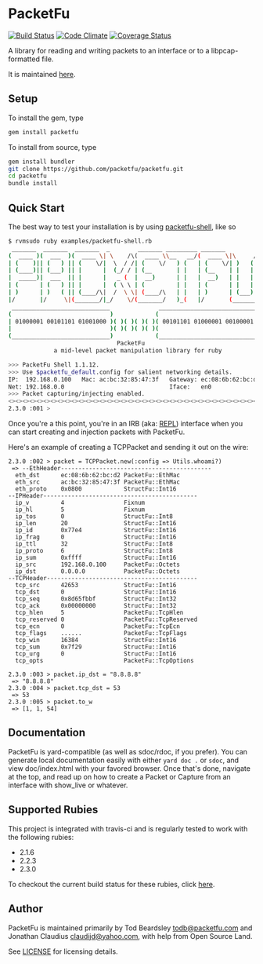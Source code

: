 # PacketFu

[![Build Status](https://secure.travis-ci.org/packetfu/packetfu.png)](http://travis-ci.org/packetfu/packetfu)
[![Code Climate](https://codeclimate.com/github/packetfu/packetfu.png)](https://codeclimate.com/github/packetfu/packetfu)
[![Coverage Status](https://coveralls.io/repos/github/packetfu/packetfu/badge.svg?branch=master)](https://coveralls.io/github/packetfu/packetfu?branch=master)

A library for reading and writing packets to an interface or to a
libpcap-formatted file.

It is maintained [here](https://github.com/packetfu/packetfu).

## Setup

To install the gem, type

```bash
gem install packetfu
```

To install from source, type

```bash
gem install bundler
git clone https://github.com/packetfu/packetfu.git
cd packetfu
bundle install
```

## Quick Start

The best way to test your installation is by using [packetfu-shell](https://github.com/packetfu/packetfu/blob/master/examples/packetfu-shell.rb), like so

```bash
$ rvmsudo ruby examples/packetfu-shell.rb
 _______  _______  _______  _        _______ _________ _______
(  ____ )(  ___  )(  ____ \| \    /\(  ____ \\__   __/(  ____ \|\     /|
| (    )|| (   ) || (    \/|  \  / /| (    \/   ) (   | (    \/| )   ( |
| (____)|| (___) || |      |  (_/ / | (__       | |   | (__    | |   | |
|  _____)|  ___  || |      |   _ (  |  __)      | |   |  __)   | |   | |
| (      | (   ) || |      |  ( \ \ | (         | |   | (      | |   | |
| )      | )   ( || (____/\|  /  \ \| (____/\   | |   | )      | (___) |
|/       |/     \|(_______/|_/    \/(_______/   )_(   |/       (_______)
 ____________________________              ____________________________
(                            )            (                            )
| 01000001 00101101 01001000 )( )( )( )( )( 00101101 01000001 00100001 |
|                            )( )( )( )( )(                            |
(____________________________)            (____________________________)
                               PacketFu
             a mid-level packet manipulation library for ruby

>>> PacketFu Shell 1.1.12.
>>> Use $packetfu_default.config for salient networking details.
IP:  192.168.0.100   Mac: ac:bc:32:85:47:3f   Gateway: ec:08:6b:62:bc:d2
Net: 192.168.0.0                              Iface:   en0
>>> Packet capturing/injecting enabled.
<><><><><><><><><><><><><><><><><><><><><><><><><><><><><><><><><><><><>
2.3.0 :001 >
```

Once you're a this point, you're in an IRB (aka: [REPL](https://en.wikipedia.org/wiki/Read%E2%80%93eval%E2%80%93print_loop)) interface when you can start creating and injection packets with PacketFu.

Here's an example of creating a TCPPacket and sending it out on the wire:

```
2.3.0 :002 > packet = TCPPacket.new(:config => Utils.whoami?)
 => --EthHeader-------------------------------------------
  eth_dst      ec:08:6b:62:bc:d2 PacketFu::EthMac     
  eth_src      ac:bc:32:85:47:3f PacketFu::EthMac     
  eth_proto    0x0800            StructFu::Int16      
--IPHeader--------------------------------------------
  ip_v         4                 Fixnum               
  ip_hl        5                 Fixnum               
  ip_tos       0                 StructFu::Int8       
  ip_len       20                StructFu::Int16      
  ip_id        0x77e4            StructFu::Int16      
  ip_frag      0                 StructFu::Int16      
  ip_ttl       32                StructFu::Int8       
  ip_proto     6                 StructFu::Int8       
  ip_sum       0xffff            StructFu::Int16      
  ip_src       192.168.0.100     PacketFu::Octets     
  ip_dst       0.0.0.0           PacketFu::Octets     
--TCPHeader-------------------------------------------
  tcp_src      42653             StructFu::Int16      
  tcp_dst      0                 StructFu::Int16      
  tcp_seq      0x8d65fbbf        StructFu::Int32      
  tcp_ack      0x00000000        StructFu::Int32      
  tcp_hlen     5                 PacketFu::TcpHlen    
  tcp_reserved 0                 PacketFu::TcpReserved
  tcp_ecn      0                 PacketFu::TcpEcn     
  tcp_flags    ......            PacketFu::TcpFlags   
  tcp_win      16384             StructFu::Int16      
  tcp_sum      0x7f29            StructFu::Int16      
  tcp_urg      0                 StructFu::Int16      
  tcp_opts                       PacketFu::TcpOptions

2.3.0 :003 > packet.ip_dst = "8.8.8.8"
 => "8.8.8.8"
2.3.0 :004 > packet.tcp_dst = 53
 => 53
2.3.0 :005 > packet.to_w
 => [1, 1, 54]
```

## Documentation

PacketFu is yard-compatible (as well as sdoc/rdoc, if you prefer). You
can generate local documentation easily with either `yard doc .` or
`sdoc`, and view doc/index.html with your favored browser. Once that's
done, navigate at the top, and read up on how to create a Packet or
Capture from an interface with show_live or whatever.

## Supported Rubies

This project is integrated with travis-ci and is regularly tested to work with the following rubies:

- 2.1.6
- 2.2.3
- 2.3.0

To checkout the current build status for these rubies, click [here](https://travis-ci.org/packetfu/packetfu).

## Author

PacketFu is maintained primarily by Tod Beardsley todb@packetfu.com and
Jonathan Claudius claudijd@yahoo.com, with help from Open Source Land.

See [LICENSE](https://github.com/packetfu/packetfu/blob/master/LICENSE.txt) for licensing details.
